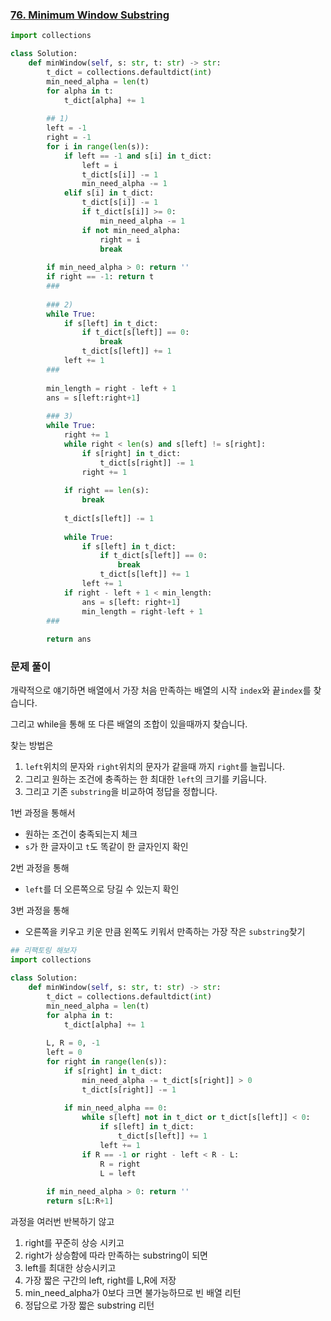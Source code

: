 ### [76. Minimum Window Substring](https://leetcode.com/problems/minimum-window-substring)

```python
import collections

class Solution:
    def minWindow(self, s: str, t: str) -> str:
        t_dict = collections.defaultdict(int)
        min_need_alpha = len(t)
        for alpha in t:
            t_dict[alpha] += 1
        
        ## 1)
        left = -1
        right = -1
        for i in range(len(s)):
            if left == -1 and s[i] in t_dict:
                left = i
                t_dict[s[i]] -= 1
                min_need_alpha -= 1
            elif s[i] in t_dict:
                t_dict[s[i]] -= 1
                if t_dict[s[i]] >= 0:
                    min_need_alpha -= 1
                if not min_need_alpha: 
                    right = i
                    break
    
        if min_need_alpha > 0: return ''
        if right == -1: return t
       	###
        
        ### 2)
        while True:
            if s[left] in t_dict:
                if t_dict[s[left]] == 0:
                    break
                t_dict[s[left]] += 1
            left += 1
        ###
        
        min_length = right - left + 1
        ans = s[left:right+1]
        
        ### 3)
        while True:
            right += 1
            while right < len(s) and s[left] != s[right]:
                if s[right] in t_dict:
                    t_dict[s[right]] -= 1
                right += 1
                
            if right == len(s):
                break
            
            t_dict[s[left]] -= 1
            
            while True:
                if s[left] in t_dict:
                    if t_dict[s[left]] == 0:
                        break
                    t_dict[s[left]] += 1
                left += 1
            if right - left + 1 < min_length:
                ans = s[left: right+1]
                min_length = right-left + 1
       	###
        
        return ans
```

### 문제 풀이

개략적으로 얘기하면 배열에서 가장 처음 만족하는 배열의 시작 `index`와 끝`index`를 찾습니다.

그리고 while을 통해 또 다른 배열의 조합이 있을때까지 찾습니다.

찾는 방법은 

1. `left`위치의 문자와 `right`위치의 문자가 같을때 까지 `right`를 늘립니다.
2. 그리고 원하는 조건에 충족하는 한 최대한 `left`의 크기를 키웁니다.
3. 그리고 기존 `substring`을 비교하여 정답을 정합니다.



1번 과정을 통해서 

- 원하는 조건이 충족되는지 체크
- `s`가 한 글자이고 `t`도 똑같이 한 글자인지 확인

2번 과정을 통해

- `left`를 더 오른쪽으로 당길 수 있는지 확인

3번 과정을 통해

- 오른쪽을 키우고 키운 만큼 왼쪽도 키워서 만족하는 가장 작은 `substring`찾기

```python
## 리팩토링 해보자
import collections

class Solution:
    def minWindow(self, s: str, t: str) -> str:
        t_dict = collections.defaultdict(int)
        min_need_alpha = len(t)
        for alpha in t:
            t_dict[alpha] += 1
        
        L, R = 0, -1
        left = 0
        for right in range(len(s)):
            if s[right] in t_dict:
                min_need_alpha -= t_dict[s[right]] > 0
                t_dict[s[right]] -= 1
            
            if min_need_alpha == 0:
                while s[left] not in t_dict or t_dict[s[left]] < 0:
                    if s[left] in t_dict:
                        t_dict[s[left]] += 1
                    left += 1
                if R == -1 or right - left < R - L:
                    R = right
                    L = left
        
        if min_need_alpha > 0: return ''
        return s[L:R+1]
```

과정을 여러번 반복하기 않고 

1. right를 꾸준히 상승 시키고
2. right가 상승함에 따라 만족하는 substring이 되면
3. left를 최대한 상승시키고
4. 가장 짧은 구간의 left, right를 L,R에 저장
5. min_need_alpha가 0보다 크면 불가능하므로 빈 배열 리턴
6. 정답으로 가장 짧은 substring 리턴
